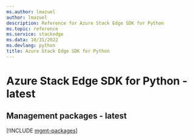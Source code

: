 ```yaml
---
ms.author: lmazuel
author: lmazuel
description: Reference for Azure Stack Edge SDK for Python
ms.topic: reference
ms.service: stackedge
ms.data: 10/31/2022
ms.devlang: python
title: Azure Stack Edge SDK for Python
---
```

# Azure Stack Edge SDK for Python - latest

## Management packages - latest
[!INCLUDE [mgmt-packages](stack-edge-mgmt-index.md)]